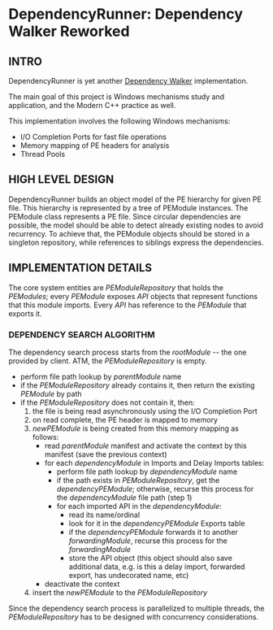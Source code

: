 # DependencyRunner: Dependency Walker Reworked
## INTRO
DependencyRunner is yet another [Dependency Walker](http://www.dependencywalker.com/) implementation. 

The main goal of this project is Windows mechanisms study and application, and the Modern C++ practice as well. 

This implementation involves the following Windows mechanisms:

* I/O Completion Ports for fast file operations
* Memory mapping of PE headers for analysis
* Thread Pools

## HIGH LEVEL DESIGN
DependencyRunner builds an object model of the PE hierarchy for given PE file. This hierarchy is represented by a tree of PEModule instances.
The PEModule class represents a PE file. Since circular dependencies are possible, the model should be able to detect already existing nodes to avoid recurrency. 
To achieve that, the PEModule objects should be stored in a singleton repository, while references to siblings express the dependencies.

## IMPLEMENTATION DETAILS
The core system entities are _PEModuleRepository_ that holds the _PEModules_; every _PEModule_ exposes _API_ objects that represent functions that this module imports.
Every _API_ has reference to the _PEModule_ that exports it.

### DEPENDENCY SEARCH ALGORITHM
The dependency search process starts from the _rootModule_ -- the one provided by client. ATM, the _PEModuleRepository_ is empty.

* perform file path lookup by _parentModule_ name
* if the _PEModuleRepository_ already contains it, then return the existing _PEModule_ by path
* if the _PEModuleRepository_ does not contain it, then:
	1. the file is being read asynchronously using the I/O Completion Port
	2. on read complete, the PE header is mapped to memory
	3. _newPEModule_ is being created from this memory mapping as follows: 
		* read _parentModule_ manifest and activate the context by this manifest (save the previous context)
		* for each _dependencyModule_ in Imports and Delay Imports tables:
			* perform file path lookup by _dependencyModule_ name
			* if the path exists in _PEModuleRepository_, get the _dependencyPEModule_; otherwise, recurse this process for the _dependencyModule_ file path (step 1)
			* for each imported API in the _dependencyModule_:
				* read its name/ordinal
				* look for it in the _dependencyPEModule_ Exports table
				* if the _dependencyPEModule_ forwards it to another _forwardingModule_, recurse this process for the _forwardingModule_
				* store the API object (this object should also save additional data, e.g. is this a delay import, forwarded export, has undecorated name, etc)
		* deactivate the context
	4. insert the _newPEModule_ to the _PEModuleRepository_

Since the dependency search process is parallelized to multiple threads, the _PEModuleRepository_ has to be designed with concurrency considerations.
